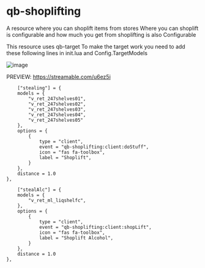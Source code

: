 # qb-shoplifting

A resource where you can shoplift items from stores
Where you can shoplift is configurable and how much you get from shoplifting is also Configurable

This resource uses qb-target
To make the target work you need to add these following lines in init.lua and Config.TargetModels 

![image](https://user-images.githubusercontent.com/78080230/158025052-fb2549a6-963f-4684-8076-4fc5e9bbd605.png)


PREVIEW: https://streamable.com/u6ez5i

	    ["stealing"] = {
        models = {
            "v_ret_247shelves01",
            "v_ret_247shelves02",
            "v_ret_247shelves03",
            "v_ret_247shelves04",
            "v_ret_247shelves05"
        },
        options = {
            {
                type = "client",
                event = "qb-shoplifting:client:doStuff",
                icon = "fas fa-toolbox",
                label = "Shoplift",
            }
        },
        distance = 1.0
    },

	    ["stealAlc"] = {
        models = {
            "v_ret_ml_liqshelfc",
        },
        options = {
            {
                type = "client",
                event = "qb-shoplifting:client:shopLift",
                icon = "fas fa-toolbox",
                label = "Shoplift Alcohol",
            }
        },
        distance = 1.0
    },
        
        
